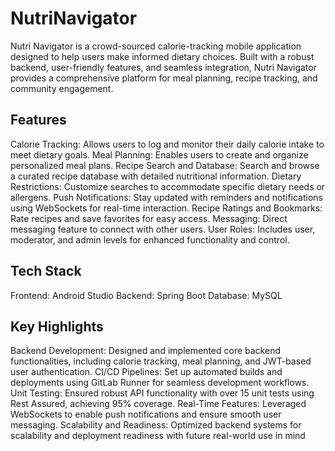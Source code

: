 # NutriNavigator

Nutri Navigator is a crowd-sourced calorie-tracking mobile application designed to help users make informed dietary choices. Built with a robust backend, user-friendly features, and seamless integration, Nutri Navigator provides a comprehensive platform for meal planning, recipe tracking, and community engagement.

## Features

Calorie Tracking: Allows users to log and monitor their daily calorie intake to meet dietary goals.
Meal Planning: Enables users to create and organize personalized meal plans.
Recipe Search and Database: Search and browse a curated recipe database with detailed nutritional information.
Dietary Restrictions: Customize searches to accommodate specific dietary needs or allergens.
Push Notifications: Stay updated with reminders and notifications using WebSockets for real-time interaction.
Recipe Ratings and Bookmarks: Rate recipes and save favorites for easy access.
Messaging: Direct messaging feature to connect with other users.
User Roles: Includes user, moderator, and admin levels for enhanced functionality and control.

## Tech Stack

Frontend: Android Studio
Backend: Spring Boot
Database: MySQL

## Key Highlights

Backend Development: Designed and implemented core backend functionalities, including calorie tracking, meal planning, and JWT-based user authentication.
CI/CD Pipelines: Set up automated builds and deployments using GitLab Runner for seamless development workflows.
Unit Testing: Ensured robust API functionality with over 15 unit tests using Rest Assured, achieving 95% coverage.
Real-Time Features: Leveraged WebSockets to enable push notifications and ensure smooth user messaging.
Scalability and Readiness: Optimized backend systems for scalability and deployment readiness with future real-world use in mind

